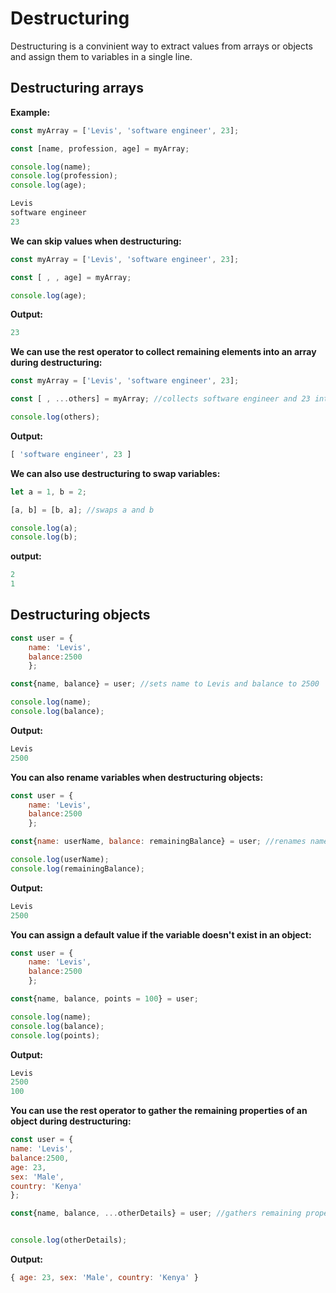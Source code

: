 # Destructuring

Destructuring is a convinient way to extract values from arrays or objects and assign them to variables in a single line.

## Destructuring arrays

**Example:**

```js
const myArray = ['Levis', 'software engineer', 23];

const [name, profession, age] = myArray;

console.log(name);
console.log(profession);
console.log(age);
```

```js
Levis
software engineer
23
```

**We can skip values when destructuring:**

```js
const myArray = ['Levis', 'software engineer', 23];

const [ , , age] = myArray;

console.log(age);
```

**Output:**

```js
23
```

**We can use the rest operator to collect remaining elements into an array during destructuring:**

```js
const myArray = ['Levis', 'software engineer', 23];

const [ , ...others] = myArray; //collects software engineer and 23 into an array called others

console.log(others);
```

**Output:**

```js
[ 'software engineer', 23 ]
```
**We can also use destructuring to swap variables:**

```js
let a = 1, b = 2;

[a, b] = [b, a]; //swaps a and b

console.log(a); 
console.log(b); 
```

**output:**

```js
2
1
```

## Destructuring objects

```js
const user = {
    name: 'Levis',
    balance:2500
    };

const{name, balance} = user; //sets name to Levis and balance to 2500

console.log(name);
console.log(balance);
```

**Output:**

```js
Levis
2500
```

**You can also rename variables when destructuring objects:**
```js
const user = {
    name: 'Levis',
    balance:2500
    };

const{name: userName, balance: remainingBalance} = user; //renames name to userName and balance to remainingBalance

console.log(userName);
console.log(remainingBalance);
```

**Output:**

```js
Levis
2500
```

**You can assign a default value if the variable doesn't exist in an object:**
```js
const user = {
    name: 'Levis',
    balance:2500
    };

const{name, balance, points = 100} = user;

console.log(name);
console.log(balance);
console.log(points);
```

**Output:**

```js
Levis
2500
100
```

**You can use the rest operator to gather the remaining properties of an object during destructuring:**
```js
const user = {
name: 'Levis',
balance:2500,
age: 23,
sex: 'Male',
country: 'Kenya'
};

const{name, balance, ...otherDetails} = user; //gathers remaining properties in an object called otherDetails


console.log(otherDetails);
```

**Output:**

```js
{ age: 23, sex: 'Male', country: 'Kenya' }
```